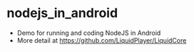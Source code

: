 # nodejs_in_android

- Demo for running and coding NodeJS in Android
- More detail at https://github.com/LiquidPlayer/LiquidCore
